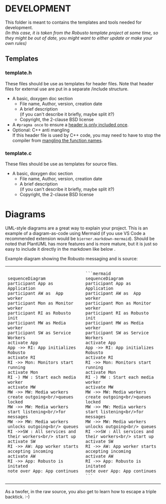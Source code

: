# DEVELOPMENT

This folder is meant to contains the templates and tools needed for development.  
*(In this case, it is taken from the Robusto template project at some time, so they might be out of date, you might want to either update or make your own rules)*

## Templates

### template.h
These files should be use as templates for header files.
Note that header files for external use are put in a separate /include structure.

* A basic, doxygen doc section
    * File name, Author, version, creation date
    * A brief description<br/>(if you can't describe it briefly, maybe split it?)
    * Copyright, the 2-clause BSD license
* A `#pragma once` to ensure a [header is only included once](https://en.wikipedia.org/wiki/Pragma_once).
* Optional: C++ anti mangling <br />
If this header file is used by C++ code, you may need to have to stop the compiler from [mangling the function names](https://en.wikipedia.org/wiki/Name_mangling). 
### template.c

These files should be use as templates for source files. 

* A basic, doxygen doc section
    * File name, Author, version, creation date
    * A brief description<br/>(if you can't describe it briefly, maybe split it?)
    * Copyright, the 2-clause BSD license


# Diagrams

UML-style diagrams are a great way to explain your project. This is an example of a diagram-as-code using Mermaid (if you use VS Code a recommended extension would be `bierner.markdown-mermaid`).
Should be noted that PlantUML has more features and is more mature, but it is just so easy to include it directly in the markdown like below . 

Example diagram showing the Robusto messaging and is source:

<table>
<tr>
<td>

```mermaid 
sequenceDiagram
participant App as Application
participant AW as  App worker
participant Mon as Monitor worker
participant RI as Robusto init
participant MW as Media worker 
participant SW as Service Workers
activate App
App ->> RI: App initializes Robusto
activate RI
RI ->> Mon: Monitors start running
activate Mon
RI -) MW : Start each media worker
activate MW
MW ->> MW: Media workers create outgoing<br/>queues locked
MW ->> MW: Media workers start listening<br/>for messages
MW ->> MW: Media workers unlocks outgoing<br/> queues
RI ->>SW : All services and their workers<br/> start up
activate SW
RI ->> AW: App worker starts accepting incoming
activate AW
RI ->> App: Robusto is initated
note over App: App continues
```

</td>
<td>

````
```mermaid 
sequenceDiagram
participant App as Application
participant AW as  App worker
participant Mon as Monitor worker
participant RI as Robusto init
participant MW as Media worker 
participant SW as Service Workers
activate App
App ->> RI: App initializes Robusto
activate RI
RI ->> Mon: Monitors start running
activate Mon
RI -) MW : Start each media worker
activate MW
MW ->> MW: Media workers create outgoing<br/>queues locked
MW ->> MW: Media workers start listening<br/>for messages
MW ->> MW: Media workers unlocks outgoing<br/> queues
RI ->>SW : All services and their workers<br/> start up
activate SW
RI ->> AW: App worker starts accepting incoming
activate AW
RI ->> App: Robusto is initated
note over App: App continues
```

````
</td>

</tr>
</table>
As a twofer, in the raw source, you also get to learn how to escape a triple backtick. :-)
